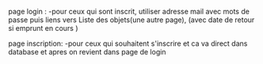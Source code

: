 page login :
-pour ceux qui sont inscrit, utiliser adresse mail avec mots de passe puis liens vers Liste des objets(une autre page), (avec date de retour si emprunt en cours )

page inscription:
-pour ceux qui souhaitent s'inscrire et ca va direct dans database et apres on revient dans page de login
